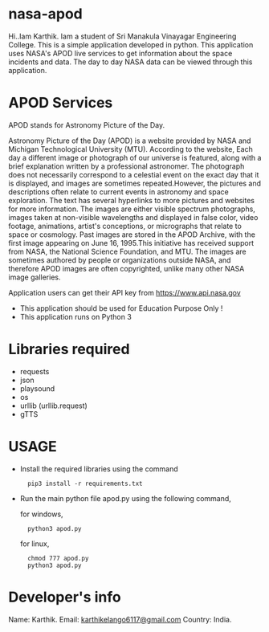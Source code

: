 # nasa-apod
Hi..Iam Karthik. Iam a student of Sri Manakula Vinayagar Engineering College. This is a simple application developed in python.
This application uses NASA's APOD live services to get information about the space incidents and data.
The day to day NASA data can be viewed through this application.

# APOD Services
APOD stands for Astronomy Picture of the Day.
    
   Astronomy Picture of the Day (APOD) is a website provided by NASA and Michigan Technological University (MTU). According to the website, Each day a different image or photograph of our universe is featured, along with a brief explanation written by a professional astronomer. The photograph does not necessarily correspond to a celestial event on the exact day that it is displayed, and images are sometimes repeated.However, the pictures and descriptions often relate to current events in astronomy and space exploration. The text has several hyperlinks to more pictures and websites for more information. The images are either visible spectrum photographs, images taken at non-visible wavelengths and displayed in false color, video footage, animations, artist's conceptions, or micrographs that relate to space or cosmology. Past images are stored in the APOD Archive, with the first image appearing on June 16, 1995.This initiative has received support from NASA, the National Science Foundation, and MTU. The images are sometimes authored by people or organizations outside NASA, and therefore APOD images are often copyrighted, unlike many other NASA image galleries.

Application users can get their API key from https://www.api.nasa.gov
* This application should be used for Education Purpose Only !
* This application runs on Python 3
# Libraries required
* requests
* json
* playsound
* os
* urllib (urllib.request)
* gTTS 

# USAGE

* Install the required libraries using the command 
                                   
        pip3 install -r requirements.txt

* Run the main python file apod.py using the following command,
    
    for windows,
                    
        python3 apod.py
    for linux,
    
        chmod 777 apod.py
        python3 apod.py
        
 # Developer's info
 Name: Karthik.
 Email: karthikelango6117@gmail.com
 Country: India.
